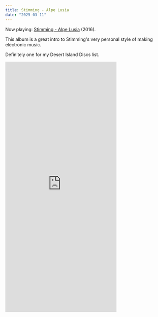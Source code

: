 ```yaml
---
title: Stimming - Alpe Lusia
date: "2025-03-11"
---
```


Now playing: [Stimming - Alpe Lusia](https://diynamic.bandcamp.com/album/alpe-lusia) (2016).

This album is a great intro to Stimming's very personal style of making electronic music.

Definitely one for my Desert Island Discs list.

<iframe style="border: 0; width: 350px; height: 786px;" src="https://bandcamp.com/EmbeddedPlayer/album=3721818796/size=large/bgcol=ffffff/linkcol=e99708/transparent=true/" seamless><a href="https://diynamic.bandcamp.com/album/alpe-lusia">Alpe Lusia by Stimming</a></iframe>
